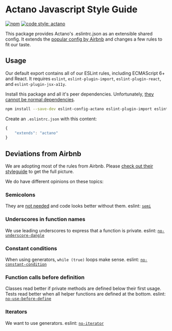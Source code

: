 # Actano Javascript Style Guide

[![npm](https://img.shields.io/npm/v/eslint-config-actano.svg)](https://www.npmjs.com/package/eslint-config-actano)
[![code style: actano](https://img.shields.io/badge/code%20style-actano-blue.svg)](https://www.npmjs.com/package/eslint-config-actano)

This package provides Actano's .eslintrc.json as an extensible shared config. It extends the [popular config by Airbnb](https://github.com/airbnb/javascript) and changes a few rules to fit our taste.

## Usage

Our default export contains all of our ESLint rules, including ECMAScript 6+ and React. It requires `eslint`, `eslint-plugin-import`, `eslint-plugin-react`, and `eslint-plugin-jsx-a11y`.

Install this package and all it's peer dependencies. Unfortunately, [they cannot be normal dependencies](https://github.com/eslint/eslint/issues/2518).

```bash
npm install --save-dev eslint-config-actano eslint-plugin-import eslint-plugin-react eslint-plugin-jsx-a11y eslint
```

Create an `.eslintrc.json` with this content:

```javascript
{
    "extends": "actano"
}
```

## Deviations from Airbnb

We are adopting most of the rules from Airbnb. Please [check out their styleguide](https://github.com/airbnb/javascript) to get the full picture.

We do have different opinions on these topics:

### Semicolons

They are [not needed](https://www.youtube.com/watch?v=gsfbh17Ax9I) and code looks better without them. eslint: [`semi`](http://eslint.org/docs/rules/semi)

### Underscores in function names

We use leading underscores to express that a function is private. eslint: [`no-underscore-dangle`](http://eslint.org/docs/rules/no-underscore-dangle)

### Constant conditions

When using generators, `while (true)` loops make sense. eslint: [`no-constant-condition`](http://eslint.org/docs/rules/no-constant-condition)

### Function calls before definition

Classes read better if private methods are defined below their first usage. Tests read better when all helper functions are defined at the bottom. eslint: [`no-use-before-define`](http://eslint.org/docs/rules/no-use-before-define)

### Iterators

We want to use generators. eslint: [`no-iterator`](http://eslint.org/docs/rules/no-iterator)
